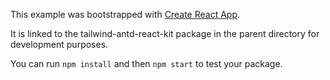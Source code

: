 This example was bootstrapped with [Create React App](https://github.com/facebook/create-react-app).

It is linked to the tailwind-antd-react-kit package in the parent directory for development purposes.

You can run `npm install` and then `npm start` to test your package.
